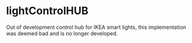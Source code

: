 # lightControlHUB
Out of development control hub for IKEA smart lights, this implementation was deemed bad and is no longer developed.

